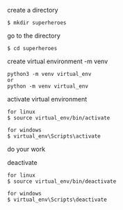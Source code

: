 create a directory

	$ mkdir superheroes

go to the directory

	$ cd superheroes

create virtual environment  <python version> -m venv <virtual environment name>

	python3 -m venv virtual_env
	or
	python -m venv virtual_env

activate virtual environment

	for linux
	$ source virtual_env/bin/activate

	for windows
	$ virtual_env\Scripts\activate

do your work

deactivate

	for linux
	$ source virtual_env/bin/deactivate

	for windows
	$ virtual_env\Scripts\deactivate